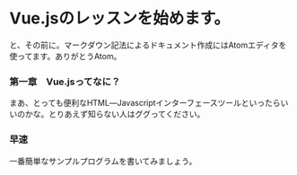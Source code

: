 # Vue.jsのレッスンを始めます。

と、その前に。マークダウン記法によるドキュメント作成にはAtomエディタを使ってます。ありがとうAtom。

### 第一章　Vue.jsってなに？
まあ、とっても便利なHTML―Javascriptインターフェースツールといったらいいのかな。とりあえず知らない人はググってください。

### 早速
一番簡単なサンプルプログラムを書いてみましょう。
